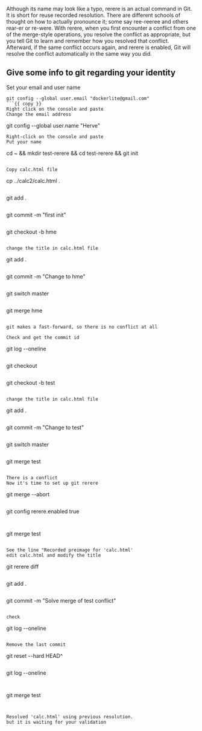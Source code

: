 Although its name may look like a typo, rerere is an actual command
in Git. It is short for reuse recorded resolution. There are different
schools of thought on how to actually pronounce it; some say ree-reeree
and others rear-er or re-were.
With rerere, when you first encounter a conflict from one of the
merge-style operations, you resolve the conflict as appropriate, but
you tell Git to learn and remember how you resolved that conflict.
Afterward, if the same conflict occurs again, and rerere is enabled, Git
will resolve the conflict automatically in the same way you did.

## Give some info to git regarding your identity
Set your email and user name
```
git config --global user.email "dockerlite@gmail.com"
```{{ copy }}
Right click on the console and paste  
Change the email address   
```
git config --global user.name "Herve"
```{{ copy }}
Right-click on the console and paste   
Put your name   

```
cd ~ && mkdir test-rerere && cd test-rerere && git init
```{{ execute T1 }}

Copy calc.html file

```
cp ../calc2/calc.html . 
```{{ execute T1 }}

```
git add .
```{{ execute T1 }}

```
git commit -m "first init"
```{{ execute T1 }}

```
git checkout -b hme
```{{ execute T1 }}

change the title in calc.html file 

 ```
git add .
```{{ execute T1 }}

```
git commit -m "Change to hme"
```{{ execute T1 }}

 ```
git switch master
```{{ execute T1 }}

```
git merge hme
```{{ execute T1 }}

git makes a fast-forward, so there is no conflict at all

Check and get the commit id 
```
git log --oneline
```{{ execute T1 }}

 ```
git checkout  <SHA-1 first init>
```{{ copy }}

```
git checkout -b test 
```{{ execute T1 }}

change the title in calc.html file 

 ```
git add .
```{{ execute T1 }}

```
git commit -m "Change to test"
```{{ execute T1 }}

 ```
git switch master
```{{ execute T1 }}

```
git merge test
```{{ execute T1 }}

There is a conflict  
Now it's time to set up git rerere 

```
git merge --abort
```{{ execute T1 }}

```
git config rerere.enabled true
```{{ execute T1 }}


```
git merge test 
```{{ execute T1 }}

See the line "Recorded preimage for 'calc.html'
edit calc.html and modify the title 

```
git rerere diff
```{{ execute T1 }}

```
git add .
```{{ execute T1 }}

```
git commit -m "Solve merge of test conflict"
```{{ execute T1 }}

check 
```
git log --oneline
```{{ execute T1 }}

Remove the last commit

 ```
git reset --hard HEAD^
```{{ execute T1 }}

```
git log --oneline
```{{ execute T1 }}


 ```
git merge test
```{{ execute T1 }}


Resolved 'calc.html' using previous resolution.
but it is waiting for your validation 


